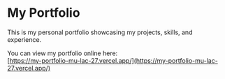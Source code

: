 # My Portfolio

This is my personal portfolio showcasing my projects, skills, and experience.

You can view my portfolio online here:  
[https://my-portfolio-mu-lac-27.vercel.app/](https://my-portfolio-mu-lac-27.vercel.app/)
